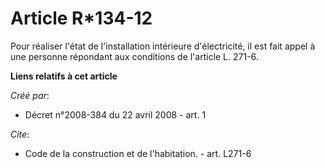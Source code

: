 # Article R*134-12

Pour réaliser l'état de l'installation intérieure d'électricité, il est fait appel à une personne répondant aux conditions de
l'article L. 271-6.

**Liens relatifs à cet article**

_Créé par_:

  - Décret n°2008-384 du 22 avril 2008 - art. 1

_Cite_:

  - Code de la construction et de l'habitation. - art. L271-6
